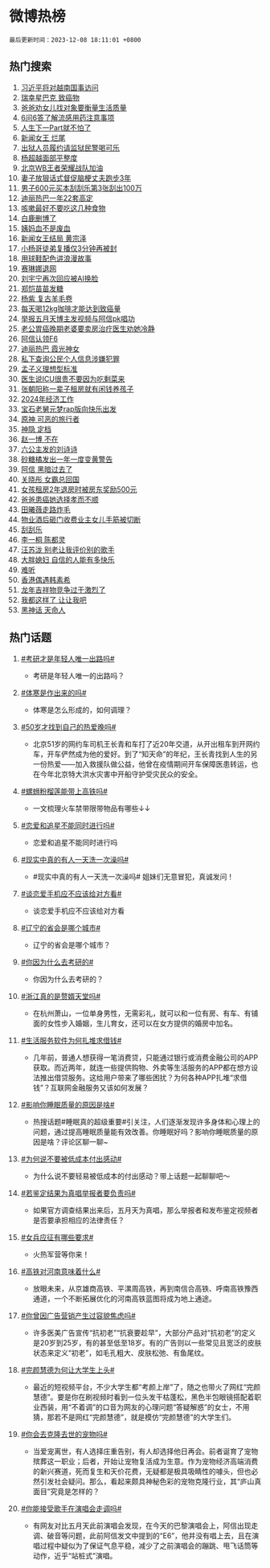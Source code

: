 # 微博热榜

`最后更新时间：2023-12-08 18:11:01 +0800`

## 热门搜索

1. [习近平将对越南国事访问](https://m.weibo.cn/search?containerid=100103type%3D1%26t%3D10%26q%3D%23%E4%B9%A0%E8%BF%91%E5%B9%B3%E5%B0%86%E5%AF%B9%E8%B6%8A%E5%8D%97%E5%9B%BD%E4%BA%8B%E8%AE%BF%E9%97%AE%23&stream_entry_id=51&isnewpage=1&extparam=seat%3D1%26filter_type%3Drealtimehot%26q%3D%2523%25E4%25B9%25A0%25E8%25BF%2591%25E5%25B9%25B3%25E5%25B0%2586%25E5%25AF%25B9%25E8%25B6%258A%25E5%258D%2597%25E5%259B%25BD%25E4%25BA%258B%25E8%25AE%25BF%25E9%2597%25AE%2523%26c_type%3D51%26dgr%3D0%26pos%3D0%26cate%3D10103%26stream_entry_id%3D51%26display_time%3D1702030258%26pre_seqid%3D1702030258196015563209)
1. [瑞幸星巴克 致癌物](https://m.weibo.cn/search?containerid=100103type%3D1%26t%3D10%26q%3D%E7%91%9E%E5%B9%B8%E6%98%9F%E5%B7%B4%E5%85%8B+%E8%87%B4%E7%99%8C%E7%89%A9&stream_entry_id=31&isnewpage=1&extparam=seat%3D1%26band_rank%3D1%26q%3D%25E7%2591%259E%25E5%25B9%25B8%25E6%2598%259F%25E5%25B7%25B4%25E5%2585%258B%2520%25E8%2587%25B4%25E7%2599%258C%25E7%2589%25A9%26flag%3D1%26cate%3D5001%26stream_entry_id%3D31%26realpos%3D1%26filter_type%3Drealtimehot%26dgr%3D0%26lcate%3D5001%26c_type%3D31%26pos%3D0%26display_time%3D1702030258%26pre_seqid%3D1702030258196015563209)
1. [爸爸劝女儿找对象要衡量生活质量](https://m.weibo.cn/search?containerid=100103type%3D1%26t%3D10%26q%3D%23%E7%88%B8%E7%88%B8%E5%8A%9D%E5%A5%B3%E5%84%BF%E6%89%BE%E5%AF%B9%E8%B1%A1%E8%A6%81%E8%A1%A1%E9%87%8F%E7%94%9F%E6%B4%BB%E8%B4%A8%E9%87%8F%23&stream_entry_id=31&isnewpage=1&extparam=seat%3D1%26band_rank%3D2%26q%3D%2523%25E7%2588%25B8%25E7%2588%25B8%25E5%258A%259D%25E5%25A5%25B3%25E5%2584%25BF%25E6%2589%25BE%25E5%25AF%25B9%25E8%25B1%25A1%25E8%25A6%2581%25E8%25A1%25A1%25E9%2587%258F%25E7%2594%259F%25E6%25B4%25BB%25E8%25B4%25A8%25E9%2587%258F%2523%26flag%3D32768%26cate%3D5001%26stream_entry_id%3D31%26realpos%3D2%26filter_type%3Drealtimehot%26dgr%3D0%26lcate%3D5001%26c_type%3D31%26pos%3D1%26display_time%3D1702030258%26pre_seqid%3D1702030258196015563209)
1. [6问6答了解流感用药注意事项](https://m.weibo.cn/search?containerid=100103type%3D1%26t%3D10%26q%3D%236%E9%97%AE6%E7%AD%94%E4%BA%86%E8%A7%A3%E6%B5%81%E6%84%9F%E7%94%A8%E8%8D%AF%E6%B3%A8%E6%84%8F%E4%BA%8B%E9%A1%B9%23&stream_entry_id=31&isnewpage=1&extparam=seat%3D1%26band_rank%3D3%26q%3D%25236%25E9%2597%25AE6%25E7%25AD%2594%25E4%25BA%2586%25E8%25A7%25A3%25E6%25B5%2581%25E6%2584%259F%25E7%2594%25A8%25E8%258D%25AF%25E6%25B3%25A8%25E6%2584%258F%25E4%25BA%258B%25E9%25A1%25B9%2523%26flag%3D1%26cate%3D5001%26stream_entry_id%3D31%26realpos%3D3%26filter_type%3Drealtimehot%26dgr%3D0%26lcate%3D5001%26c_type%3D31%26pos%3D2%26display_time%3D1702030258%26pre_seqid%3D1702030258196015563209)
1. [人生下一Part就不怕了](https://m.weibo.cn/search?containerid=100103type%3D1%26t%3D10%26q%3D%23%E4%BA%BA%E7%94%9F%E4%B8%8B%E4%B8%80Part%E5%B0%B1%E4%B8%8D%E6%80%95%E4%BA%86%23&stream_entry_id=31&isnewpage=1&extparam=seat%3D1%26band_rank%3D4%26dgr%3D0%26q%3D%2523%25E4%25BA%25BA%25E7%2594%259F%25E4%25B8%258B%25E4%25B8%2580Part%25E5%25B0%25B1%25E4%25B8%258D%25E6%2580%2595%25E4%25BA%2586%2523%26is_ad_pos%3D1%26stream_entry_id%3D31%26adid%3D213737%26cate%3D5001%26pos%3D3%26filter_type%3Drealtimehot%26c_type%3D31%26lcate%3D5001%26topic_ad%3D1%26display_time%3D1702030258%26pre_seqid%3D1702030258196015563209)
1. [新闻女王 烂尾](https://m.weibo.cn/search?containerid=100103type%3D1%26t%3D10%26q%3D%E6%96%B0%E9%97%BB%E5%A5%B3%E7%8E%8B+%E7%83%82%E5%B0%BE&stream_entry_id=31&isnewpage=1&extparam=seat%3D1%26band_rank%3D4%26q%3D%25E6%2596%25B0%25E9%2597%25BB%25E5%25A5%25B3%25E7%258E%258B%2520%25E7%2583%2582%25E5%25B0%25BE%26flag%3D2%26cate%3D5001%26stream_entry_id%3D31%26realpos%3D4%26filter_type%3Drealtimehot%26dgr%3D0%26lcate%3D5001%26c_type%3D31%26pos%3D4%26display_time%3D1702030258%26pre_seqid%3D1702030258196015563209)
1. [出狱人员履约请监狱民警喝可乐](https://m.weibo.cn/search?containerid=100103type%3D1%26t%3D10%26q%3D%23%E5%87%BA%E7%8B%B1%E4%BA%BA%E5%91%98%E5%B1%A5%E7%BA%A6%E8%AF%B7%E7%9B%91%E7%8B%B1%E6%B0%91%E8%AD%A6%E5%96%9D%E5%8F%AF%E4%B9%90%23&stream_entry_id=31&isnewpage=1&extparam=seat%3D1%26band_rank%3D5%26q%3D%2523%25E5%2587%25BA%25E7%258B%25B1%25E4%25BA%25BA%25E5%2591%2598%25E5%25B1%25A5%25E7%25BA%25A6%25E8%25AF%25B7%25E7%259B%2591%25E7%258B%25B1%25E6%25B0%2591%25E8%25AD%25A6%25E5%2596%259D%25E5%258F%25AF%25E4%25B9%2590%2523%26flag%3D32768%26cate%3D5001%26stream_entry_id%3D31%26realpos%3D5%26filter_type%3Drealtimehot%26dgr%3D0%26lcate%3D5001%26c_type%3D31%26pos%3D5%26display_time%3D1702030258%26pre_seqid%3D1702030258196015563209)
1. [杨超越面部平整度](https://m.weibo.cn/search?containerid=100103type%3D1%26t%3D10%26q%3D%E6%9D%A8%E8%B6%85%E8%B6%8A%E9%9D%A2%E9%83%A8%E5%B9%B3%E6%95%B4%E5%BA%A6&stream_entry_id=31&isnewpage=1&extparam=seat%3D1%26band_rank%3D6%26q%3D%25E6%259D%25A8%25E8%25B6%2585%25E8%25B6%258A%25E9%259D%25A2%25E9%2583%25A8%25E5%25B9%25B3%25E6%2595%25B4%25E5%25BA%25A6%26flag%3D1%26cate%3D5001%26stream_entry_id%3D31%26realpos%3D6%26filter_type%3Drealtimehot%26dgr%3D0%26lcate%3D5001%26c_type%3D31%26pos%3D6%26display_time%3D1702030258%26pre_seqid%3D1702030258196015563209)
1. [北京WB王者荣耀战队加油](https://m.weibo.cn/search?containerid=100103type%3D1%26t%3D10%26q%3D%23%E5%8C%97%E4%BA%ACWB%E7%8E%8B%E8%80%85%E8%8D%A3%E8%80%80%E6%88%98%E9%98%9F%E5%8A%A0%E6%B2%B9%23&stream_entry_id=31&isnewpage=1&extparam=seat%3D1%26band_rank%3D7%26dgr%3D0%26q%3D%2523%25E5%258C%2597%25E4%25BA%25ACWB%25E7%258E%258B%25E8%2580%2585%25E8%258D%25A3%25E8%2580%2580%25E6%2588%2598%25E9%2598%259F%25E5%258A%25A0%25E6%25B2%25B9%2523%26is_ad_pos%3D1%26stream_entry_id%3D31%26adid%3D213666%26cate%3D5001%26pos%3D7%26filter_type%3Drealtimehot%26c_type%3D31%26lcate%3D5001%26topic_ad%3D1%26display_time%3D1702030258%26pre_seqid%3D1702030258196015563209)
1. [妻子放狠话式督促脑梗丈夫跑步3年](https://m.weibo.cn/search?containerid=100103type%3D1%26t%3D10%26q%3D%23%E5%A6%BB%E5%AD%90%E6%94%BE%E7%8B%A0%E8%AF%9D%E5%BC%8F%E7%9D%A3%E4%BF%83%E8%84%91%E6%A2%97%E4%B8%88%E5%A4%AB%E8%B7%91%E6%AD%A53%E5%B9%B4%23&stream_entry_id=31&isnewpage=1&extparam=seat%3D1%26band_rank%3D7%26q%3D%2523%25E5%25A6%25BB%25E5%25AD%2590%25E6%2594%25BE%25E7%258B%25A0%25E8%25AF%259D%25E5%25BC%258F%25E7%259D%25A3%25E4%25BF%2583%25E8%2584%2591%25E6%25A2%2597%25E4%25B8%2588%25E5%25A4%25AB%25E8%25B7%2591%25E6%25AD%25A53%25E5%25B9%25B4%2523%26flag%3D32768%26cate%3D5001%26stream_entry_id%3D31%26realpos%3D7%26filter_type%3Drealtimehot%26dgr%3D0%26lcate%3D5001%26c_type%3D31%26pos%3D8%26display_time%3D1702030258%26pre_seqid%3D1702030258196015563209)
1. [男子600元买本刮刮乐第3张刮出100万](https://m.weibo.cn/search?containerid=100103type%3D1%26t%3D10%26q%3D%23%E7%94%B7%E5%AD%90600%E5%85%83%E4%B9%B0%E6%9C%AC%E5%88%AE%E5%88%AE%E4%B9%90%E7%AC%AC3%E5%BC%A0%E5%88%AE%E5%87%BA100%E4%B8%87%23&stream_entry_id=31&isnewpage=1&extparam=seat%3D1%26band_rank%3D8%26q%3D%2523%25E7%2594%25B7%25E5%25AD%2590600%25E5%2585%2583%25E4%25B9%25B0%25E6%259C%25AC%25E5%2588%25AE%25E5%2588%25AE%25E4%25B9%2590%25E7%25AC%25AC3%25E5%25BC%25A0%25E5%2588%25AE%25E5%2587%25BA100%25E4%25B8%2587%2523%26flag%3D1%26cate%3D5001%26stream_entry_id%3D31%26realpos%3D8%26filter_type%3Drealtimehot%26dgr%3D0%26lcate%3D5001%26c_type%3D31%26pos%3D9%26display_time%3D1702030258%26pre_seqid%3D1702030258196015563209)
1. [迪丽热巴一年22套高定](https://m.weibo.cn/search?containerid=100103type%3D1%26t%3D10%26q%3D%E8%BF%AA%E4%B8%BD%E7%83%AD%E5%B7%B4%E4%B8%80%E5%B9%B422%E5%A5%97%E9%AB%98%E5%AE%9A&stream_entry_id=31&isnewpage=1&extparam=seat%3D1%26band_rank%3D9%26q%3D%25E8%25BF%25AA%25E4%25B8%25BD%25E7%2583%25AD%25E5%25B7%25B4%25E4%25B8%2580%25E5%25B9%25B422%25E5%25A5%2597%25E9%25AB%2598%25E5%25AE%259A%26flag%3D1%26cate%3D5001%26stream_entry_id%3D31%26realpos%3D9%26filter_type%3Drealtimehot%26dgr%3D0%26lcate%3D5001%26c_type%3D31%26pos%3D10%26display_time%3D1702030258%26pre_seqid%3D1702030258196015563209)
1. [咳嗽最好不要吃这几种食物](https://m.weibo.cn/search?containerid=100103type%3D1%26t%3D10%26q%3D%23%E5%92%B3%E5%97%BD%E6%9C%80%E5%A5%BD%E4%B8%8D%E8%A6%81%E5%90%83%E8%BF%99%E5%87%A0%E7%A7%8D%E9%A3%9F%E7%89%A9%23&stream_entry_id=31&isnewpage=1&extparam=seat%3D1%26band_rank%3D10%26q%3D%2523%25E5%2592%25B3%25E5%2597%25BD%25E6%259C%2580%25E5%25A5%25BD%25E4%25B8%258D%25E8%25A6%2581%25E5%2590%2583%25E8%25BF%2599%25E5%2587%25A0%25E7%25A7%258D%25E9%25A3%259F%25E7%2589%25A9%2523%26flag%3D1%26cate%3D5001%26stream_entry_id%3D31%26realpos%3D10%26filter_type%3Drealtimehot%26dgr%3D0%26lcate%3D5001%26c_type%3D31%26pos%3D11%26display_time%3D1702030258%26pre_seqid%3D1702030258196015563209)
1. [白鹿删博了](https://m.weibo.cn/search?containerid=100103type%3D1%26t%3D10%26q%3D%23%E7%99%BD%E9%B9%BF%E5%88%A0%E5%8D%9A%E4%BA%86%23&stream_entry_id=31&isnewpage=1&extparam=seat%3D1%26band_rank%3D11%26q%3D%2523%25E7%2599%25BD%25E9%25B9%25BF%25E5%2588%25A0%25E5%258D%259A%25E4%25BA%2586%2523%26flag%3D2%26cate%3D5001%26stream_entry_id%3D31%26realpos%3D11%26filter_type%3Drealtimehot%26dgr%3D0%26lcate%3D5001%26c_type%3D31%26pos%3D12%26display_time%3D1702030258%26pre_seqid%3D1702030258196015563209)
1. [姨妈血不是废血](https://m.weibo.cn/search?containerid=100103type%3D1%26t%3D10%26q%3D%E5%A7%A8%E5%A6%88%E8%A1%80%E4%B8%8D%E6%98%AF%E5%BA%9F%E8%A1%80&stream_entry_id=31&isnewpage=1&extparam=seat%3D1%26band_rank%3D12%26q%3D%25E5%25A7%25A8%25E5%25A6%2588%25E8%25A1%2580%25E4%25B8%258D%25E6%2598%25AF%25E5%25BA%259F%25E8%25A1%2580%26flag%3D2%26cate%3D5001%26stream_entry_id%3D31%26realpos%3D12%26filter_type%3Drealtimehot%26dgr%3D0%26lcate%3D5001%26c_type%3D31%26pos%3D13%26display_time%3D1702030258%26pre_seqid%3D1702030258196015563209)
1. [新闻女王结局 黄宗泽](https://m.weibo.cn/search?containerid=100103type%3D1%26t%3D10%26q%3D%E6%96%B0%E9%97%BB%E5%A5%B3%E7%8E%8B%E7%BB%93%E5%B1%80+%E9%BB%84%E5%AE%97%E6%B3%BD&stream_entry_id=31&isnewpage=1&extparam=seat%3D1%26band_rank%3D13%26q%3D%25E6%2596%25B0%25E9%2597%25BB%25E5%25A5%25B3%25E7%258E%258B%25E7%25BB%2593%25E5%25B1%2580%2520%25E9%25BB%2584%25E5%25AE%2597%25E6%25B3%25BD%26flag%3D0%26cate%3D5001%26stream_entry_id%3D31%26realpos%3D13%26filter_type%3Drealtimehot%26dgr%3D0%26lcate%3D5001%26c_type%3D31%26pos%3D14%26display_time%3D1702030258%26pre_seqid%3D1702030258196015563209)
1. [小杨哥徒弟复播仅3分钟再被封](https://m.weibo.cn/search?containerid=100103type%3D1%26t%3D10%26q%3D%23%E5%B0%8F%E6%9D%A8%E5%93%A5%E5%BE%92%E5%BC%9F%E5%A4%8D%E6%92%AD%E4%BB%853%E5%88%86%E9%92%9F%E5%86%8D%E8%A2%AB%E5%B0%81%23&stream_entry_id=31&isnewpage=1&extparam=seat%3D1%26band_rank%3D14%26q%3D%2523%25E5%25B0%258F%25E6%259D%25A8%25E5%2593%25A5%25E5%25BE%2592%25E5%25BC%259F%25E5%25A4%258D%25E6%2592%25AD%25E4%25BB%25853%25E5%2588%2586%25E9%2592%259F%25E5%2586%258D%25E8%25A2%25AB%25E5%25B0%2581%2523%26flag%3D1%26cate%3D5001%26stream_entry_id%3D31%26realpos%3D14%26filter_type%3Drealtimehot%26dgr%3D0%26lcate%3D5001%26c_type%3D31%26pos%3D15%26display_time%3D1702030258%26pre_seqid%3D1702030258196015563209)
1. [用球鞋配色讲浪漫故事](https://m.weibo.cn/search?containerid=100103type%3D1%26t%3D10%26q%3D%23%E7%94%A8%E7%90%83%E9%9E%8B%E9%85%8D%E8%89%B2%E8%AE%B2%E6%B5%AA%E6%BC%AB%E6%95%85%E4%BA%8B%23&stream_entry_id=31&isnewpage=1&extparam=seat%3D1%26band_rank%3D15%26q%3D%2523%25E7%2594%25A8%25E7%2590%2583%25E9%259E%258B%25E9%2585%258D%25E8%2589%25B2%25E8%25AE%25B2%25E6%25B5%25AA%25E6%25BC%25AB%25E6%2595%2585%25E4%25BA%258B%2523%26flag%3D0%26adid%3D213832%26cate%3D5001%26stream_entry_id%3D31%26realpos%3D15%26filter_type%3Drealtimehot%26dgr%3D0%26lcate%3D5001%26c_type%3D31%26pos%3D16%26display_time%3D1702030258%26pre_seqid%3D1702030258196015563209)
1. [赛琳娜退网](https://m.weibo.cn/search?containerid=100103type%3D1%26t%3D10%26q%3D%E8%B5%9B%E7%90%B3%E5%A8%9C%E9%80%80%E7%BD%91&stream_entry_id=31&isnewpage=1&extparam=seat%3D1%26band_rank%3D16%26q%3D%25E8%25B5%259B%25E7%2590%25B3%25E5%25A8%259C%25E9%2580%2580%25E7%25BD%2591%26flag%3D2%26cate%3D5001%26stream_entry_id%3D31%26realpos%3D16%26filter_type%3Drealtimehot%26dgr%3D0%26lcate%3D5001%26c_type%3D31%26pos%3D17%26display_time%3D1702030258%26pre_seqid%3D1702030258196015563209)
1. [刘宇宁再次回应被AI换脸](https://m.weibo.cn/search?containerid=100103type%3D1%26t%3D10%26q%3D%23%E5%88%98%E5%AE%87%E5%AE%81%E5%86%8D%E6%AC%A1%E5%9B%9E%E5%BA%94%E8%A2%ABAI%E6%8D%A2%E8%84%B8%23&stream_entry_id=31&isnewpage=1&extparam=seat%3D1%26band_rank%3D17%26q%3D%2523%25E5%2588%2598%25E5%25AE%2587%25E5%25AE%2581%25E5%2586%258D%25E6%25AC%25A1%25E5%259B%259E%25E5%25BA%2594%25E8%25A2%25ABAI%25E6%258D%25A2%25E8%2584%25B8%2523%26flag%3D0%26cate%3D5001%26stream_entry_id%3D31%26realpos%3D17%26filter_type%3Drealtimehot%26dgr%3D0%26lcate%3D5001%26c_type%3D31%26pos%3D18%26display_time%3D1702030258%26pre_seqid%3D1702030258196015563209)
1. [郑恺苗苗发糖](https://m.weibo.cn/search?containerid=100103type%3D1%26t%3D10%26q%3D%23%E9%83%91%E6%81%BA%E8%8B%97%E8%8B%97%E5%8F%91%E7%B3%96%23&stream_entry_id=31&isnewpage=1&extparam=seat%3D1%26band_rank%3D18%26q%3D%2523%25E9%2583%2591%25E6%2581%25BA%25E8%258B%2597%25E8%258B%2597%25E5%258F%2591%25E7%25B3%2596%2523%26flag%3D1%26cate%3D5001%26stream_entry_id%3D31%26realpos%3D18%26filter_type%3Drealtimehot%26dgr%3D0%26lcate%3D5001%26c_type%3D31%26pos%3D19%26display_time%3D1702030258%26pre_seqid%3D1702030258196015563209)
1. [杨紫 复古羊毛卷](https://m.weibo.cn/search?containerid=100103type%3D1%26t%3D10%26q%3D%E6%9D%A8%E7%B4%AB+%E5%A4%8D%E5%8F%A4%E7%BE%8A%E6%AF%9B%E5%8D%B7&stream_entry_id=31&isnewpage=1&extparam=seat%3D1%26band_rank%3D19%26q%3D%25E6%259D%25A8%25E7%25B4%25AB%2520%25E5%25A4%258D%25E5%258F%25A4%25E7%25BE%258A%25E6%25AF%259B%25E5%258D%25B7%26flag%3D1%26cate%3D5001%26stream_entry_id%3D31%26realpos%3D19%26filter_type%3Drealtimehot%26dgr%3D0%26lcate%3D5001%26c_type%3D31%26pos%3D20%26display_time%3D1702030258%26pre_seqid%3D1702030258196015563209)
1. [每天喝12kg咖啡才能达到致癌量](https://m.weibo.cn/search?containerid=100103type%3D1%26t%3D10%26q%3D%23%E6%AF%8F%E5%A4%A9%E5%96%9D12kg%E5%92%96%E5%95%A1%E6%89%8D%E8%83%BD%E8%BE%BE%E5%88%B0%E8%87%B4%E7%99%8C%E9%87%8F%23&stream_entry_id=31&isnewpage=1&extparam=seat%3D1%26band_rank%3D20%26q%3D%2523%25E6%25AF%258F%25E5%25A4%25A9%25E5%2596%259D12kg%25E5%2592%2596%25E5%2595%25A1%25E6%2589%258D%25E8%2583%25BD%25E8%25BE%25BE%25E5%2588%25B0%25E8%2587%25B4%25E7%2599%258C%25E9%2587%258F%2523%26flag%3D1%26cate%3D5001%26stream_entry_id%3D31%26realpos%3D20%26filter_type%3Drealtimehot%26dgr%3D0%26lcate%3D5001%26c_type%3D31%26pos%3D21%26display_time%3D1702030258%26pre_seqid%3D1702030258196015563209)
1. [举报五月天博主发视频与阿信pk唱功](https://m.weibo.cn/search?containerid=100103type%3D1%26t%3D10%26q%3D%23%E4%B8%BE%E6%8A%A5%E4%BA%94%E6%9C%88%E5%A4%A9%E5%8D%9A%E4%B8%BB%E5%8F%91%E8%A7%86%E9%A2%91%E4%B8%8E%E9%98%BF%E4%BF%A1pk%E5%94%B1%E5%8A%9F%23&stream_entry_id=31&isnewpage=1&extparam=seat%3D1%26band_rank%3D21%26q%3D%2523%25E4%25B8%25BE%25E6%258A%25A5%25E4%25BA%2594%25E6%259C%2588%25E5%25A4%25A9%25E5%258D%259A%25E4%25B8%25BB%25E5%258F%2591%25E8%25A7%2586%25E9%25A2%2591%25E4%25B8%258E%25E9%2598%25BF%25E4%25BF%25A1pk%25E5%2594%25B1%25E5%258A%259F%2523%26flag%3D2%26cate%3D5001%26stream_entry_id%3D31%26realpos%3D21%26filter_type%3Drealtimehot%26dgr%3D0%26lcate%3D5001%26c_type%3D31%26pos%3D22%26display_time%3D1702030258%26pre_seqid%3D1702030258196015563209)
1. [老公胃癌晚期老婆要卖房治疗医生劝她冷静](https://m.weibo.cn/search?containerid=100103type%3D1%26t%3D10%26q%3D%23%E8%80%81%E5%85%AC%E8%83%83%E7%99%8C%E6%99%9A%E6%9C%9F%E8%80%81%E5%A9%86%E8%A6%81%E5%8D%96%E6%88%BF%E6%B2%BB%E7%96%97%E5%8C%BB%E7%94%9F%E5%8A%9D%E5%A5%B9%E5%86%B7%E9%9D%99%23&stream_entry_id=31&isnewpage=1&extparam=seat%3D1%26band_rank%3D22%26q%3D%2523%25E8%2580%2581%25E5%2585%25AC%25E8%2583%2583%25E7%2599%258C%25E6%2599%259A%25E6%259C%259F%25E8%2580%2581%25E5%25A9%2586%25E8%25A6%2581%25E5%258D%2596%25E6%2588%25BF%25E6%25B2%25BB%25E7%2596%2597%25E5%258C%25BB%25E7%2594%259F%25E5%258A%259D%25E5%25A5%25B9%25E5%2586%25B7%25E9%259D%2599%2523%26flag%3D32768%26cate%3D5001%26stream_entry_id%3D31%26realpos%3D22%26filter_type%3Drealtimehot%26dgr%3D0%26lcate%3D5001%26c_type%3D31%26pos%3D23%26display_time%3D1702030258%26pre_seqid%3D1702030258196015563209)
1. [阿信认领F6](https://m.weibo.cn/search?containerid=100103type%3D1%26t%3D10%26q%3D%23%E9%98%BF%E4%BF%A1%E8%AE%A4%E9%A2%86F6%23&stream_entry_id=31&isnewpage=1&extparam=seat%3D1%26band_rank%3D23%26q%3D%2523%25E9%2598%25BF%25E4%25BF%25A1%25E8%25AE%25A4%25E9%25A2%2586F6%2523%26flag%3D0%26cate%3D5001%26stream_entry_id%3D31%26realpos%3D23%26filter_type%3Drealtimehot%26dgr%3D0%26lcate%3D5001%26c_type%3D31%26pos%3D24%26display_time%3D1702030258%26pre_seqid%3D1702030258196015563209)
1. [迪丽热巴 霞光神女](https://m.weibo.cn/search?containerid=100103type%3D1%26t%3D10%26q%3D%E8%BF%AA%E4%B8%BD%E7%83%AD%E5%B7%B4+%E9%9C%9E%E5%85%89%E7%A5%9E%E5%A5%B3&stream_entry_id=31&isnewpage=1&extparam=seat%3D1%26band_rank%3D24%26q%3D%25E8%25BF%25AA%25E4%25B8%25BD%25E7%2583%25AD%25E5%25B7%25B4%2520%25E9%259C%259E%25E5%2585%2589%25E7%25A5%259E%25E5%25A5%25B3%26flag%3D0%26cate%3D5001%26stream_entry_id%3D31%26realpos%3D24%26filter_type%3Drealtimehot%26dgr%3D0%26lcate%3D5001%26c_type%3D31%26pos%3D25%26display_time%3D1702030258%26pre_seqid%3D1702030258196015563209)
1. [私下查询公民个人信息涉嫌犯罪](https://m.weibo.cn/search?containerid=100103type%3D1%26t%3D10%26q%3D%23%E7%A7%81%E4%B8%8B%E6%9F%A5%E8%AF%A2%E5%85%AC%E6%B0%91%E4%B8%AA%E4%BA%BA%E4%BF%A1%E6%81%AF%E6%B6%89%E5%AB%8C%E7%8A%AF%E7%BD%AA%23&stream_entry_id=31&isnewpage=1&extparam=seat%3D1%26band_rank%3D25%26q%3D%2523%25E7%25A7%2581%25E4%25B8%258B%25E6%259F%25A5%25E8%25AF%25A2%25E5%2585%25AC%25E6%25B0%2591%25E4%25B8%25AA%25E4%25BA%25BA%25E4%25BF%25A1%25E6%2581%25AF%25E6%25B6%2589%25E5%25AB%258C%25E7%258A%25AF%25E7%25BD%25AA%2523%26flag%3D0%26cate%3D5001%26stream_entry_id%3D31%26realpos%3D25%26filter_type%3Drealtimehot%26dgr%3D0%26lcate%3D5001%26c_type%3D31%26pos%3D26%26display_time%3D1702030258%26pre_seqid%3D1702030258196015563209)
1. [孟子义理想型标准](https://m.weibo.cn/search?containerid=100103type%3D1%26t%3D10%26q%3D%23%E5%AD%9F%E5%AD%90%E4%B9%89%E7%90%86%E6%83%B3%E5%9E%8B%E6%A0%87%E5%87%86%23&stream_entry_id=31&isnewpage=1&extparam=seat%3D1%26band_rank%3D26%26q%3D%2523%25E5%25AD%259F%25E5%25AD%2590%25E4%25B9%2589%25E7%2590%2586%25E6%2583%25B3%25E5%259E%258B%25E6%25A0%2587%25E5%2587%2586%2523%26flag%3D0%26cate%3D5001%26stream_entry_id%3D31%26realpos%3D26%26filter_type%3Drealtimehot%26dgr%3D0%26lcate%3D5001%26c_type%3D31%26pos%3D27%26display_time%3D1702030258%26pre_seqid%3D1702030258196015563209)
1. [医生说ICU很贵不要因为吃剩菜来](https://m.weibo.cn/search?containerid=100103type%3D1%26t%3D10%26q%3D%23%E5%8C%BB%E7%94%9F%E8%AF%B4ICU%E5%BE%88%E8%B4%B5%E4%B8%8D%E8%A6%81%E5%9B%A0%E4%B8%BA%E5%90%83%E5%89%A9%E8%8F%9C%E6%9D%A5%23&stream_entry_id=31&isnewpage=1&extparam=seat%3D1%26band_rank%3D27%26q%3D%2523%25E5%258C%25BB%25E7%2594%259F%25E8%25AF%25B4ICU%25E5%25BE%2588%25E8%25B4%25B5%25E4%25B8%258D%25E8%25A6%2581%25E5%259B%25A0%25E4%25B8%25BA%25E5%2590%2583%25E5%2589%25A9%25E8%258F%259C%25E6%259D%25A5%2523%26flag%3D32768%26cate%3D5001%26stream_entry_id%3D31%26realpos%3D27%26filter_type%3Drealtimehot%26dgr%3D0%26lcate%3D5001%26c_type%3D31%26pos%3D28%26display_time%3D1702030258%26pre_seqid%3D1702030258196015563209)
1. [张朝阳称一辈子租房就有闲钱养孩子](https://m.weibo.cn/search?containerid=100103type%3D1%26t%3D10%26q%3D%23%E5%BC%A0%E6%9C%9D%E9%98%B3%E7%A7%B0%E4%B8%80%E8%BE%88%E5%AD%90%E7%A7%9F%E6%88%BF%E5%B0%B1%E6%9C%89%E9%97%B2%E9%92%B1%E5%85%BB%E5%AD%A9%E5%AD%90%23&stream_entry_id=31&isnewpage=1&extparam=seat%3D1%26band_rank%3D28%26q%3D%2523%25E5%25BC%25A0%25E6%259C%259D%25E9%2598%25B3%25E7%25A7%25B0%25E4%25B8%2580%25E8%25BE%2588%25E5%25AD%2590%25E7%25A7%259F%25E6%2588%25BF%25E5%25B0%25B1%25E6%259C%2589%25E9%2597%25B2%25E9%2592%25B1%25E5%2585%25BB%25E5%25AD%25A9%25E5%25AD%2590%2523%26flag%3D0%26cate%3D5001%26stream_entry_id%3D31%26realpos%3D28%26filter_type%3Drealtimehot%26dgr%3D0%26lcate%3D5001%26c_type%3D31%26pos%3D29%26display_time%3D1702030258%26pre_seqid%3D1702030258196015563209)
1. [2024年经济工作](https://m.weibo.cn/search?containerid=100103type%3D1%26t%3D10%26q%3D%232024%E5%B9%B4%E7%BB%8F%E6%B5%8E%E5%B7%A5%E4%BD%9C%23&stream_entry_id=31&isnewpage=1&extparam=seat%3D1%26band_rank%3D29%26q%3D%25232024%25E5%25B9%25B4%25E7%25BB%258F%25E6%25B5%258E%25E5%25B7%25A5%25E4%25BD%259C%2523%26flag%3D0%26cate%3D5001%26stream_entry_id%3D31%26realpos%3D29%26filter_type%3Drealtimehot%26dgr%3D0%26lcate%3D5001%26c_type%3D31%26pos%3D30%26display_time%3D1702030258%26pre_seqid%3D1702030258196015563209)
1. [宝石老舅元梦rap版向快乐出发](https://m.weibo.cn/search?containerid=100103type%3D1%26t%3D10%26q%3D%23%E5%AE%9D%E7%9F%B3%E8%80%81%E8%88%85%E5%85%83%E6%A2%A6rap%E7%89%88%E5%90%91%E5%BF%AB%E4%B9%90%E5%87%BA%E5%8F%91%23&stream_entry_id=31&isnewpage=1&extparam=seat%3D1%26band_rank%3D30%26q%3D%2523%25E5%25AE%259D%25E7%259F%25B3%25E8%2580%2581%25E8%2588%2585%25E5%2585%2583%25E6%25A2%25A6rap%25E7%2589%2588%25E5%2590%2591%25E5%25BF%25AB%25E4%25B9%2590%25E5%2587%25BA%25E5%258F%2591%2523%26flag%3D0%26adid%3D213745%26cate%3D5001%26stream_entry_id%3D31%26realpos%3D30%26filter_type%3Drealtimehot%26dgr%3D0%26lcate%3D5001%26c_type%3D31%26pos%3D31%26display_time%3D1702030258%26pre_seqid%3D1702030258196015563209)
1. [原神 可恶的旅行者](https://m.weibo.cn/search?containerid=100103type%3D1%26t%3D10%26q%3D%E5%8E%9F%E7%A5%9E+%E5%8F%AF%E6%81%B6%E7%9A%84%E6%97%85%E8%A1%8C%E8%80%85&stream_entry_id=31&isnewpage=1&extparam=seat%3D1%26band_rank%3D31%26q%3D%25E5%258E%259F%25E7%25A5%259E%2520%25E5%258F%25AF%25E6%2581%25B6%25E7%259A%2584%25E6%2597%2585%25E8%25A1%258C%25E8%2580%2585%26flag%3D1%26cate%3D5001%26stream_entry_id%3D31%26realpos%3D31%26filter_type%3Drealtimehot%26dgr%3D0%26lcate%3D5001%26c_type%3D31%26pos%3D32%26display_time%3D1702030258%26pre_seqid%3D1702030258196015563209)
1. [神隐 定档](https://m.weibo.cn/search?containerid=100103type%3D1%26t%3D10%26q%3D%E7%A5%9E%E9%9A%90+%E5%AE%9A%E6%A1%A3&stream_entry_id=31&isnewpage=1&extparam=seat%3D1%26band_rank%3D32%26q%3D%25E7%25A5%259E%25E9%259A%2590%2520%25E5%25AE%259A%25E6%25A1%25A3%26flag%3D0%26cate%3D5001%26stream_entry_id%3D31%26realpos%3D32%26filter_type%3Drealtimehot%26dgr%3D0%26lcate%3D5001%26c_type%3D31%26pos%3D33%26display_time%3D1702030258%26pre_seqid%3D1702030258196015563209)
1. [赵一博 不在](https://m.weibo.cn/search?containerid=100103type%3D1%26t%3D10%26q%3D%E8%B5%B5%E4%B8%80%E5%8D%9A+%E4%B8%8D%E5%9C%A8&stream_entry_id=31&isnewpage=1&extparam=seat%3D1%26band_rank%3D33%26q%3D%25E8%25B5%25B5%25E4%25B8%2580%25E5%258D%259A%2520%25E4%25B8%258D%25E5%259C%25A8%26flag%3D1%26cate%3D5001%26stream_entry_id%3D31%26realpos%3D33%26filter_type%3Drealtimehot%26dgr%3D0%26lcate%3D5001%26c_type%3D31%26pos%3D34%26display_time%3D1702030258%26pre_seqid%3D1702030258196015563209)
1. [六公主发的刘诗诗](https://m.weibo.cn/search?containerid=100103type%3D1%26t%3D10%26q%3D%23%E5%85%AD%E5%85%AC%E4%B8%BB%E5%8F%91%E7%9A%84%E5%88%98%E8%AF%97%E8%AF%97%23&stream_entry_id=31&isnewpage=1&extparam=seat%3D1%26band_rank%3D34%26q%3D%2523%25E5%2585%25AD%25E5%2585%25AC%25E4%25B8%25BB%25E5%258F%2591%25E7%259A%2584%25E5%2588%2598%25E8%25AF%2597%25E8%25AF%2597%2523%26flag%3D1%26cate%3D5001%26stream_entry_id%3D31%26realpos%3D34%26filter_type%3Drealtimehot%26dgr%3D0%26lcate%3D5001%26c_type%3D31%26pos%3D35%26display_time%3D1702030258%26pre_seqid%3D1702030258196015563209)
1. [砂糖橘发出一年一度变黄警告](https://m.weibo.cn/search?containerid=100103type%3D1%26t%3D10%26q%3D%E7%A0%82%E7%B3%96%E6%A9%98%E5%8F%91%E5%87%BA%E4%B8%80%E5%B9%B4%E4%B8%80%E5%BA%A6%E5%8F%98%E9%BB%84%E8%AD%A6%E5%91%8A&stream_entry_id=31&isnewpage=1&extparam=seat%3D1%26band_rank%3D35%26q%3D%25E7%25A0%2582%25E7%25B3%2596%25E6%25A9%2598%25E5%258F%2591%25E5%2587%25BA%25E4%25B8%2580%25E5%25B9%25B4%25E4%25B8%2580%25E5%25BA%25A6%25E5%258F%2598%25E9%25BB%2584%25E8%25AD%25A6%25E5%2591%258A%26flag%3D1%26cate%3D5001%26stream_entry_id%3D31%26realpos%3D35%26filter_type%3Drealtimehot%26dgr%3D0%26lcate%3D5001%26c_type%3D31%26pos%3D36%26display_time%3D1702030258%26pre_seqid%3D1702030258196015563209)
1. [阿信 黑暗过去了](https://m.weibo.cn/search?containerid=100103type%3D1%26t%3D10%26q%3D%E9%98%BF%E4%BF%A1+%E9%BB%91%E6%9A%97%E8%BF%87%E5%8E%BB%E4%BA%86&stream_entry_id=31&isnewpage=1&extparam=seat%3D1%26band_rank%3D36%26q%3D%25E9%2598%25BF%25E4%25BF%25A1%2520%25E9%25BB%2591%25E6%259A%2597%25E8%25BF%2587%25E5%258E%25BB%25E4%25BA%2586%26flag%3D0%26cate%3D5001%26stream_entry_id%3D31%26realpos%3D36%26filter_type%3Drealtimehot%26dgr%3D0%26lcate%3D5001%26c_type%3D31%26pos%3D37%26display_time%3D1702030258%26pre_seqid%3D1702030258196015563209)
1. [关晓彤 女霸总回国](https://m.weibo.cn/search?containerid=100103type%3D1%26t%3D10%26q%3D%E5%85%B3%E6%99%93%E5%BD%A4+%E5%A5%B3%E9%9C%B8%E6%80%BB%E5%9B%9E%E5%9B%BD&stream_entry_id=31&isnewpage=1&extparam=seat%3D1%26band_rank%3D37%26q%3D%25E5%2585%25B3%25E6%2599%2593%25E5%25BD%25A4%2520%25E5%25A5%25B3%25E9%259C%25B8%25E6%2580%25BB%25E5%259B%259E%25E5%259B%25BD%26flag%3D1%26cate%3D5001%26stream_entry_id%3D31%26realpos%3D37%26filter_type%3Drealtimehot%26dgr%3D0%26lcate%3D5001%26c_type%3D31%26pos%3D38%26display_time%3D1702030258%26pre_seqid%3D1702030258196015563209)
1. [女孩租房2年退房时被房东奖励500元](https://m.weibo.cn/search?containerid=100103type%3D1%26t%3D10%26q%3D%23%E5%A5%B3%E5%AD%A9%E7%A7%9F%E6%88%BF2%E5%B9%B4%E9%80%80%E6%88%BF%E6%97%B6%E8%A2%AB%E6%88%BF%E4%B8%9C%E5%A5%96%E5%8A%B1500%E5%85%83%23&stream_entry_id=31&isnewpage=1&extparam=seat%3D1%26band_rank%3D38%26q%3D%2523%25E5%25A5%25B3%25E5%25AD%25A9%25E7%25A7%259F%25E6%2588%25BF2%25E5%25B9%25B4%25E9%2580%2580%25E6%2588%25BF%25E6%2597%25B6%25E8%25A2%25AB%25E6%2588%25BF%25E4%25B8%259C%25E5%25A5%2596%25E5%258A%25B1500%25E5%2585%2583%2523%26flag%3D0%26cate%3D5001%26stream_entry_id%3D31%26realpos%3D38%26filter_type%3Drealtimehot%26dgr%3D0%26lcate%3D5001%26c_type%3D31%26pos%3D39%26display_time%3D1702030258%26pre_seqid%3D1702030258196015563209)
1. [爸爸患癌她选择孝而不顺](https://m.weibo.cn/search?containerid=100103type%3D1%26t%3D10%26q%3D%23%E7%88%B8%E7%88%B8%E6%82%A3%E7%99%8C%E5%A5%B9%E9%80%89%E6%8B%A9%E5%AD%9D%E8%80%8C%E4%B8%8D%E9%A1%BA%23&stream_entry_id=31&isnewpage=1&extparam=seat%3D1%26band_rank%3D39%26q%3D%2523%25E7%2588%25B8%25E7%2588%25B8%25E6%2582%25A3%25E7%2599%258C%25E5%25A5%25B9%25E9%2580%2589%25E6%258B%25A9%25E5%25AD%259D%25E8%2580%258C%25E4%25B8%258D%25E9%25A1%25BA%2523%26flag%3D1%26cate%3D5001%26stream_entry_id%3D31%26realpos%3D39%26filter_type%3Drealtimehot%26dgr%3D0%26lcate%3D5001%26c_type%3D31%26pos%3D40%26display_time%3D1702030258%26pre_seqid%3D1702030258196015563209)
1. [田曦薇走路炸毛](https://m.weibo.cn/search?containerid=100103type%3D1%26t%3D10%26q%3D%23%E7%94%B0%E6%9B%A6%E8%96%87%E8%B5%B0%E8%B7%AF%E7%82%B8%E6%AF%9B%23&stream_entry_id=31&isnewpage=1&extparam=seat%3D1%26band_rank%3D40%26q%3D%2523%25E7%2594%25B0%25E6%259B%25A6%25E8%2596%2587%25E8%25B5%25B0%25E8%25B7%25AF%25E7%2582%25B8%25E6%25AF%259B%2523%26flag%3D0%26cate%3D5001%26stream_entry_id%3D31%26realpos%3D40%26filter_type%3Drealtimehot%26dgr%3D0%26lcate%3D5001%26c_type%3D31%26pos%3D41%26display_time%3D1702030258%26pre_seqid%3D1702030258196015563209)
1. [物业酒后砸门收费业主女儿手筋被切断](https://m.weibo.cn/search?containerid=100103type%3D1%26t%3D10%26q%3D%23%E7%89%A9%E4%B8%9A%E9%85%92%E5%90%8E%E7%A0%B8%E9%97%A8%E6%94%B6%E8%B4%B9%E4%B8%9A%E4%B8%BB%E5%A5%B3%E5%84%BF%E6%89%8B%E7%AD%8B%E8%A2%AB%E5%88%87%E6%96%AD%23&stream_entry_id=31&isnewpage=1&extparam=seat%3D1%26band_rank%3D41%26q%3D%2523%25E7%2589%25A9%25E4%25B8%259A%25E9%2585%2592%25E5%2590%258E%25E7%25A0%25B8%25E9%2597%25A8%25E6%2594%25B6%25E8%25B4%25B9%25E4%25B8%259A%25E4%25B8%25BB%25E5%25A5%25B3%25E5%2584%25BF%25E6%2589%258B%25E7%25AD%258B%25E8%25A2%25AB%25E5%2588%2587%25E6%2596%25AD%2523%26flag%3D1%26cate%3D5001%26stream_entry_id%3D31%26realpos%3D41%26filter_type%3Drealtimehot%26dgr%3D0%26lcate%3D5001%26c_type%3D31%26pos%3D42%26display_time%3D1702030258%26pre_seqid%3D1702030258196015563209)
1. [刮刮乐](https://m.weibo.cn/search?containerid=100103type%3D1%26t%3D10%26q%3D%E5%88%AE%E5%88%AE%E4%B9%90&stream_entry_id=31&isnewpage=1&extparam=seat%3D1%26band_rank%3D42%26q%3D%25E5%2588%25AE%25E5%2588%25AE%25E4%25B9%2590%26flag%3D1%26cate%3D5001%26stream_entry_id%3D31%26realpos%3D42%26filter_type%3Drealtimehot%26dgr%3D0%26lcate%3D5001%26c_type%3D31%26pos%3D43%26display_time%3D1702030258%26pre_seqid%3D1702030258196015563209)
1. [李一桐 陈都灵](https://m.weibo.cn/search?containerid=100103type%3D1%26t%3D10%26q%3D%E6%9D%8E%E4%B8%80%E6%A1%90+%E9%99%88%E9%83%BD%E7%81%B5&stream_entry_id=31&isnewpage=1&extparam=seat%3D1%26band_rank%3D43%26q%3D%25E6%259D%258E%25E4%25B8%2580%25E6%25A1%2590%2520%25E9%2599%2588%25E9%2583%25BD%25E7%2581%25B5%26flag%3D0%26cate%3D5001%26stream_entry_id%3D31%26realpos%3D43%26filter_type%3Drealtimehot%26dgr%3D0%26lcate%3D5001%26c_type%3D31%26pos%3D44%26display_time%3D1702030258%26pre_seqid%3D1702030258196015563209)
1. [汪苏泷 别老让我评价别的歌手](https://m.weibo.cn/search?containerid=100103type%3D1%26t%3D10%26q%3D%E6%B1%AA%E8%8B%8F%E6%B3%B7+%E5%88%AB%E8%80%81%E8%AE%A9%E6%88%91%E8%AF%84%E4%BB%B7%E5%88%AB%E7%9A%84%E6%AD%8C%E6%89%8B&stream_entry_id=31&isnewpage=1&extparam=seat%3D1%26band_rank%3D44%26q%3D%25E6%25B1%25AA%25E8%258B%258F%25E6%25B3%25B7%2520%25E5%2588%25AB%25E8%2580%2581%25E8%25AE%25A9%25E6%2588%2591%25E8%25AF%2584%25E4%25BB%25B7%25E5%2588%25AB%25E7%259A%2584%25E6%25AD%258C%25E6%2589%258B%26flag%3D1%26cate%3D5001%26stream_entry_id%3D31%26realpos%3D44%26filter_type%3Drealtimehot%26dgr%3D0%26lcate%3D5001%26c_type%3D31%26pos%3D45%26display_time%3D1702030258%26pre_seqid%3D1702030258196015563209)
1. [大胖媳妇 自信的人能有多快乐](https://m.weibo.cn/search?containerid=100103type%3D1%26t%3D10%26q%3D%E5%A4%A7%E8%83%96%E5%AA%B3%E5%A6%87+%E8%87%AA%E4%BF%A1%E7%9A%84%E4%BA%BA%E8%83%BD%E6%9C%89%E5%A4%9A%E5%BF%AB%E4%B9%90&stream_entry_id=31&isnewpage=1&extparam=seat%3D1%26band_rank%3D45%26q%3D%25E5%25A4%25A7%25E8%2583%2596%25E5%25AA%25B3%25E5%25A6%2587%2520%25E8%2587%25AA%25E4%25BF%25A1%25E7%259A%2584%25E4%25BA%25BA%25E8%2583%25BD%25E6%259C%2589%25E5%25A4%259A%25E5%25BF%25AB%25E4%25B9%2590%26flag%3D0%26cate%3D5001%26stream_entry_id%3D31%26realpos%3D45%26filter_type%3Drealtimehot%26dgr%3D0%26lcate%3D5001%26c_type%3D31%26pos%3D46%26display_time%3D1702030258%26pre_seqid%3D1702030258196015563209)
1. [难听](https://m.weibo.cn/search?containerid=100103type%3D1%26t%3D10%26q%3D%E9%9A%BE%E5%90%AC&stream_entry_id=31&isnewpage=1&extparam=seat%3D1%26band_rank%3D46%26q%3D%25E9%259A%25BE%25E5%2590%25AC%26flag%3D0%26cate%3D5001%26stream_entry_id%3D31%26realpos%3D46%26filter_type%3Drealtimehot%26dgr%3D0%26lcate%3D5001%26c_type%3D31%26pos%3D47%26display_time%3D1702030258%26pre_seqid%3D1702030258196015563209)
1. [香港偶遇韩素希](https://m.weibo.cn/search?containerid=100103type%3D1%26t%3D10%26q%3D%23%E9%A6%99%E6%B8%AF%E5%81%B6%E9%81%87%E9%9F%A9%E7%B4%A0%E5%B8%8C%23&stream_entry_id=31&isnewpage=1&extparam=seat%3D1%26band_rank%3D47%26q%3D%2523%25E9%25A6%2599%25E6%25B8%25AF%25E5%2581%25B6%25E9%2581%2587%25E9%259F%25A9%25E7%25B4%25A0%25E5%25B8%258C%2523%26flag%3D1%26cate%3D5001%26stream_entry_id%3D31%26realpos%3D47%26filter_type%3Drealtimehot%26dgr%3D0%26lcate%3D5001%26c_type%3D31%26pos%3D48%26display_time%3D1702030258%26pre_seqid%3D1702030258196015563209)
1. [龙年吉祥物竞争过于激烈了](https://m.weibo.cn/search?containerid=100103type%3D1%26t%3D10%26q%3D%E9%BE%99%E5%B9%B4%E5%90%89%E7%A5%A5%E7%89%A9%E7%AB%9E%E4%BA%89%E8%BF%87%E4%BA%8E%E6%BF%80%E7%83%88%E4%BA%86&stream_entry_id=31&isnewpage=1&extparam=seat%3D1%26band_rank%3D48%26q%3D%25E9%25BE%2599%25E5%25B9%25B4%25E5%2590%2589%25E7%25A5%25A5%25E7%2589%25A9%25E7%25AB%259E%25E4%25BA%2589%25E8%25BF%2587%25E4%25BA%258E%25E6%25BF%2580%25E7%2583%2588%25E4%25BA%2586%26flag%3D1%26cate%3D5001%26stream_entry_id%3D31%26realpos%3D48%26filter_type%3Drealtimehot%26dgr%3D0%26lcate%3D5001%26c_type%3D31%26pos%3D49%26display_time%3D1702030258%26pre_seqid%3D1702030258196015563209)
1. [我都这样了 让让我吧](https://m.weibo.cn/search?containerid=100103type%3D1%26t%3D10%26q%3D%E6%88%91%E9%83%BD%E8%BF%99%E6%A0%B7%E4%BA%86+%E8%AE%A9%E8%AE%A9%E6%88%91%E5%90%A7&stream_entry_id=31&isnewpage=1&extparam=seat%3D1%26band_rank%3D49%26q%3D%25E6%2588%2591%25E9%2583%25BD%25E8%25BF%2599%25E6%25A0%25B7%25E4%25BA%2586%2520%25E8%25AE%25A9%25E8%25AE%25A9%25E6%2588%2591%25E5%2590%25A7%26flag%3D1%26cate%3D5001%26stream_entry_id%3D31%26realpos%3D49%26filter_type%3Drealtimehot%26dgr%3D0%26lcate%3D5001%26c_type%3D31%26pos%3D50%26display_time%3D1702030258%26pre_seqid%3D1702030258196015563209)
1. [黑神话 天命人](https://m.weibo.cn/search?containerid=100103type%3D1%26t%3D10%26q%3D%E9%BB%91%E7%A5%9E%E8%AF%9D+%E5%A4%A9%E5%91%BD%E4%BA%BA&stream_entry_id=31&isnewpage=1&extparam=seat%3D1%26band_rank%3D50%26q%3D%25E9%25BB%2591%25E7%25A5%259E%25E8%25AF%259D%2520%25E5%25A4%25A9%25E5%2591%25BD%25E4%25BA%25BA%26flag%3D1%26cate%3D5001%26stream_entry_id%3D31%26realpos%3D50%26filter_type%3Drealtimehot%26dgr%3D0%26lcate%3D5001%26c_type%3D31%26pos%3D51%26display_time%3D1702030258%26pre_seqid%3D1702030258196015563209)

## 热门话题

1. [#考研才是年轻人唯一出路吗#](https://m.weibo.cn/search?containerid=231522type%3D1%26t%3D10%26q%3D%23%E8%80%83%E7%A0%94%E6%89%8D%E6%98%AF%E5%B9%B4%E8%BD%BB%E4%BA%BA%E5%94%AF%E4%B8%80%E5%87%BA%E8%B7%AF%E5%90%97%23&stream_entry_id=128&isnewpage=1&extparam=seat%3D1%26c_type%3D128%26unitid%3D1701958686982%26cate%3D5004%26dgr%3D0%26lcate%3D5004%26pos%3D1-0-0%26display_time%3D1702030260%26pre_seqid%3D1702030260904015653106)
    - 考研是年轻人唯一的出路吗？

1. [#体寒是作出来的吗#](https://m.weibo.cn/search?containerid=231522type%3D1%26t%3D10%26q%3D%23%E4%BD%93%E5%AF%92%E6%98%AF%E4%BD%9C%E5%87%BA%E6%9D%A5%E7%9A%84%E5%90%97%23&stream_entry_id=128&isnewpage=1&extparam=seat%3D1%26c_type%3D128%26unitid%3D1701912475342%26cate%3D5004%26dgr%3D0%26lcate%3D5004%26pos%3D1-0-1%26display_time%3D1702030260%26pre_seqid%3D1702030260904015653106)
    - 体寒是怎么形成的，如何调理？

1. [#50岁才找到自己的热爱晚吗#](https://m.weibo.cn/search?containerid=231522type%3D1%26t%3D10%26q%3D%2350%E5%B2%81%E6%89%8D%E6%89%BE%E5%88%B0%E8%87%AA%E5%B7%B1%E7%9A%84%E7%83%AD%E7%88%B1%E6%99%9A%E5%90%97%23&stream_entry_id=128&isnewpage=1&extparam=seat%3D1%26c_type%3D128%26unitid%3D1702018380461%26cate%3D5004%26dgr%3D0%26lcate%3D5004%26pos%3D1-0-2%26display_time%3D1702030260%26pre_seqid%3D1702030260904015653106)
    - 北京51岁的网约车司机王长青和车打了近20年交道，从开出租车到开网约车，开车俨然成为他的爱好。到了“知天命”的年纪，王长青找到人生的另一份热爱——加入救援队做公益，他曾在疫情期间开车保障医患转运，也在今年北京特大洪水灾害中开船守护受灾民众的安全。

1. [#螺蛳粉榴莲能带上高铁吗#](https://m.weibo.cn/search?containerid=231522type%3D1%26t%3D10%26q%3D%23%E8%9E%BA%E8%9B%B3%E7%B2%89%E6%A6%B4%E8%8E%B2%E8%83%BD%E5%B8%A6%E4%B8%8A%E9%AB%98%E9%93%81%E5%90%97%23&stream_entry_id=128&isnewpage=1&extparam=seat%3D1%26c_type%3D128%26unitid%3D1702015385730%26cate%3D5004%26dgr%3D0%26lcate%3D5004%26pos%3D1-0-3%26display_time%3D1702030260%26pre_seqid%3D1702030260904015653106)
    - 一文梳理火车禁带限带物品有哪些↓↓

1. [#恋爱和追星不能同时进行吗#](https://m.weibo.cn/search?containerid=231522type%3D1%26t%3D10%26q%3D%23%E6%81%8B%E7%88%B1%E5%92%8C%E8%BF%BD%E6%98%9F%E4%B8%8D%E8%83%BD%E5%90%8C%E6%97%B6%E8%BF%9B%E8%A1%8C%E5%90%97%23&stream_entry_id=128&isnewpage=1&extparam=seat%3D1%26c_type%3D128%26unitid%3D1702018065088%26cate%3D5004%26dgr%3D0%26lcate%3D5004%26pos%3D1-0-4%26display_time%3D1702030260%26pre_seqid%3D1702030260904015653106)
    - 恋爱和追星不能同时进行吗

1. [#现实中真的有人一天洗一次澡吗#](https://m.weibo.cn/search?containerid=231522type%3D1%26t%3D10%26q%3D%23%E7%8E%B0%E5%AE%9E%E4%B8%AD%E7%9C%9F%E7%9A%84%E6%9C%89%E4%BA%BA%E4%B8%80%E5%A4%A9%E6%B4%97%E4%B8%80%E6%AC%A1%E6%BE%A1%E5%90%97%23&stream_entry_id=128&isnewpage=1&extparam=seat%3D1%26c_type%3D128%26unitid%3D1702024660276%26cate%3D5004%26dgr%3D0%26lcate%3D5004%26pos%3D1-0-5%26display_time%3D1702030260%26pre_seqid%3D1702030260904015653106)
    - #现实中真的有人一天洗一次澡吗#
姐妹们无意冒犯，真诚发问！ ​​​

1. [#谈恋爱手机应不应该给对方看#](https://m.weibo.cn/search?containerid=231522type%3D1%26t%3D10%26q%3D%23%E8%B0%88%E6%81%8B%E7%88%B1%E6%89%8B%E6%9C%BA%E5%BA%94%E4%B8%8D%E5%BA%94%E8%AF%A5%E7%BB%99%E5%AF%B9%E6%96%B9%E7%9C%8B%23&stream_entry_id=128&isnewpage=1&extparam=seat%3D1%26c_type%3D128%26unitid%3D1701875042784%26cate%3D5004%26dgr%3D0%26lcate%3D5004%26pos%3D1-0-6%26display_time%3D1702030260%26pre_seqid%3D1702030260904015653106)
    - 谈恋爱手机应不应该给对方看

1. [#辽宁的省会是哪个城市#](https://m.weibo.cn/search?containerid=231522type%3D1%26t%3D10%26q%3D%23%E8%BE%BD%E5%AE%81%E7%9A%84%E7%9C%81%E4%BC%9A%E6%98%AF%E5%93%AA%E4%B8%AA%E5%9F%8E%E5%B8%82%23&stream_entry_id=128&isnewpage=1&extparam=seat%3D1%26c_type%3D128%26unitid%3D1701997655887%26cate%3D5004%26dgr%3D0%26lcate%3D5004%26pos%3D1-0-7%26display_time%3D1702030260%26pre_seqid%3D1702030260904015653106)
    - 辽宁的省会是哪个城市？

1. [#你因为什么去考研的#](https://m.weibo.cn/search?containerid=231522type%3D1%26t%3D10%26q%3D%23%E4%BD%A0%E5%9B%A0%E4%B8%BA%E4%BB%80%E4%B9%88%E5%8E%BB%E8%80%83%E7%A0%94%E7%9A%84%23&stream_entry_id=128&isnewpage=1&extparam=seat%3D1%26c_type%3D128%26unitid%3D1702029147867%26cate%3D5004%26dgr%3D0%26lcate%3D5004%26pos%3D1-0-8%26display_time%3D1702030260%26pre_seqid%3D1702030260904015653106)
    - 你因为什么去考研的？

1. [#浙江真的是赘婿天堂吗#](https://m.weibo.cn/search?containerid=231522type%3D1%26t%3D10%26q%3D%23%E6%B5%99%E6%B1%9F%E7%9C%9F%E7%9A%84%E6%98%AF%E8%B5%98%E5%A9%BF%E5%A4%A9%E5%A0%82%E5%90%97%23&stream_entry_id=128&isnewpage=1&extparam=seat%3D1%26c_type%3D128%26unitid%3D1702001889388%26cate%3D5004%26dgr%3D0%26lcate%3D5004%26pos%3D1-0-9%26display_time%3D1702030260%26pre_seqid%3D1702030260904015653106)
    - 在杭州萧山，一位单身男性，无需彩礼，就可以和一位有房、有车、有铺面的女性步入婚姻，生儿育女，还可以在女方提供的婚房中加名。

1. [#生活服务软件为何扎堆求借钱#](https://m.weibo.cn/search?containerid=231522type%3D1%26t%3D10%26q%3D%23%E7%94%9F%E6%B4%BB%E6%9C%8D%E5%8A%A1%E8%BD%AF%E4%BB%B6%E4%B8%BA%E4%BD%95%E6%89%8E%E5%A0%86%E6%B1%82%E5%80%9F%E9%92%B1%23&stream_entry_id=128&isnewpage=1&extparam=seat%3D1%26c_type%3D128%26unitid%3D1701994373375%26cate%3D5004%26dgr%3D0%26lcate%3D5004%26pos%3D1-0-10%26display_time%3D1702030260%26pre_seqid%3D1702030260904015653106)
    - 几年前，普通人想获得一笔消费贷，只能通过银行或消费金融公司的APP获取。而近两年，就连一些提供购物、外卖等生活服务的APP都在想方设法推出借贷服务。这给用户带来了哪些困扰？为何各种APP扎堆“求借钱”？互联网金融服务又该如何发展？

1. [#影响你睡眠质量的原因是啥#](https://m.weibo.cn/search?containerid=231522type%3D1%26t%3D10%26q%3D%23%E5%BD%B1%E5%93%8D%E4%BD%A0%E7%9D%A1%E7%9C%A0%E8%B4%A8%E9%87%8F%E7%9A%84%E5%8E%9F%E5%9B%A0%E6%98%AF%E5%95%A5%23&stream_entry_id=128&isnewpage=1&extparam=seat%3D1%26c_type%3D128%26unitid%3D1702002767617%26cate%3D5004%26dgr%3D0%26lcate%3D5004%26pos%3D1-0-11%26display_time%3D1702030260%26pre_seqid%3D1702030260904015653106)
    - 热搜话题#睡眠真的超级重要#引关注，人们逐渐发现许多身体和心理上的问题，通过提高睡眠质量能有效改善。你睡眠好吗？影响你睡眠质量的原因是啥？评论区聊一聊~

1. [#为何说不要被低成本付出感动#](https://m.weibo.cn/search?containerid=231522type%3D1%26t%3D10%26q%3D%23%E4%B8%BA%E4%BD%95%E8%AF%B4%E4%B8%8D%E8%A6%81%E8%A2%AB%E4%BD%8E%E6%88%90%E6%9C%AC%E4%BB%98%E5%87%BA%E6%84%9F%E5%8A%A8%23&stream_entry_id=128&isnewpage=1&extparam=seat%3D1%26c_type%3D128%26unitid%3D1702026454008%26cate%3D5004%26dgr%3D0%26lcate%3D5004%26pos%3D1-0-12%26display_time%3D1702030260%26pre_seqid%3D1702030260904015653106)
    - 为什么说不要轻易被低成本的付出感动？带上话题一起聊聊吧～

1. [#若鉴定结果为真唱举报者要负责吗#](https://m.weibo.cn/search?containerid=231522type%3D1%26t%3D10%26q%3D%23%E8%8B%A5%E9%89%B4%E5%AE%9A%E7%BB%93%E6%9E%9C%E4%B8%BA%E7%9C%9F%E5%94%B1%E4%B8%BE%E6%8A%A5%E8%80%85%E8%A6%81%E8%B4%9F%E8%B4%A3%E5%90%97%23&stream_entry_id=128&isnewpage=1&extparam=seat%3D1%26c_type%3D128%26unitid%3D1701904700397%26cate%3D5004%26dgr%3D0%26lcate%3D5004%26pos%3D1-0-13%26display_time%3D1702030260%26pre_seqid%3D1702030260904015653106)
    - 如果官方调查结果出来后，五月天为真唱，那么举报者和发布鉴定视频者是否要承担相应的法律责任？

1. [#女兵应征有哪些要求#](https://m.weibo.cn/search?containerid=231522type%3D1%26t%3D10%26q%3D%23%E5%A5%B3%E5%85%B5%E5%BA%94%E5%BE%81%E6%9C%89%E5%93%AA%E4%BA%9B%E8%A6%81%E6%B1%82%23&stream_entry_id=128&isnewpage=1&extparam=seat%3D1%26c_type%3D128%26unitid%3D1701914306277%26cate%3D5004%26dgr%3D0%26lcate%3D5004%26pos%3D1-0-14%26display_time%3D1702030260%26pre_seqid%3D1702030260904015653106)
    - 火热军营等你来！

1. [#高铁对河南意味着什么#](https://m.weibo.cn/search?containerid=231522type%3D1%26t%3D10%26q%3D%23%E9%AB%98%E9%93%81%E5%AF%B9%E6%B2%B3%E5%8D%97%E6%84%8F%E5%91%B3%E7%9D%80%E4%BB%80%E4%B9%88%23&stream_entry_id=128&isnewpage=1&extparam=seat%3D1%26c_type%3D128%26unitid%3D1702001893450%26cate%3D5004%26dgr%3D0%26lcate%3D5004%26pos%3D1-0-15%26display_time%3D1702030260%26pre_seqid%3D1702030260904015653106)
    - 放眼未来，从京雄商高铁、平漯周高铁，再到南信合高铁、呼南高铁豫西通道，一个不断拓展优化的河南高铁蓝图将成为地上通途。

1. [#你曾因广告营销产生过容貌焦虑吗#](https://m.weibo.cn/search?containerid=231522type%3D1%26t%3D10%26q%3D%23%E4%BD%A0%E6%9B%BE%E5%9B%A0%E5%B9%BF%E5%91%8A%E8%90%A5%E9%94%80%E4%BA%A7%E7%94%9F%E8%BF%87%E5%AE%B9%E8%B2%8C%E7%84%A6%E8%99%91%E5%90%97%23&stream_entry_id=128&isnewpage=1&extparam=seat%3D1%26c_type%3D128%26unitid%3D1701920594607%26cate%3D5004%26dgr%3D0%26lcate%3D5004%26pos%3D1-0-16%26display_time%3D1702030260%26pre_seqid%3D1702030260904015653106)
    - 许多医美广告宣传“抗初老”“抗衰要趁早”，大部分产品对“抗初老”的定义是20岁到25岁，有的甚至低至18岁。有的广告则以一些常见且宽泛的皮肤状态来定义“初老”，如毛孔粗大、皮肤松弛、有鱼尾纹。

1. [#完颜慧德为何让大学生上头#](https://m.weibo.cn/search?containerid=231522type%3D1%26t%3D10%26q%3D%23%E5%AE%8C%E9%A2%9C%E6%85%A7%E5%BE%B7%E4%B8%BA%E4%BD%95%E8%AE%A9%E5%A4%A7%E5%AD%A6%E7%94%9F%E4%B8%8A%E5%A4%B4%23&stream_entry_id=128&isnewpage=1&extparam=seat%3D1%26c_type%3D128%26unitid%3D1701866626728%26cate%3D5004%26dgr%3D0%26lcate%3D5004%26pos%3D1-0-17%26display_time%3D1702030260%26pre_seqid%3D1702030260904015653106)
    - 最近的短视频平台，不少大学生都“考颜上岸”了，随之也带火了网红“完颜慧德”。要是你在刷视频时看到一位头发干枯蓬松，黑色半包眼镜搭配着职业西装，用“不着调”的口音为网友的心理问题“答疑解惑”的女士，不用猜，那若不是网红“完颜慧德”，就是模仿“完颜慧德”的大学生们。

1. [#你会去克隆去世的宠物吗#](https://m.weibo.cn/search?containerid=231522type%3D1%26t%3D10%26q%3D%23%E4%BD%A0%E4%BC%9A%E5%8E%BB%E5%85%8B%E9%9A%86%E5%8E%BB%E4%B8%96%E7%9A%84%E5%AE%A0%E7%89%A9%E5%90%97%23&stream_entry_id=128&isnewpage=1&extparam=seat%3D1%26c_type%3D128%26unitid%3D1702015672010%26cate%3D5004%26dgr%3D0%26lcate%3D5004%26pos%3D1-0-18%26display_time%3D1702030260%26pre_seqid%3D1702030260904015653106)
    - 当爱宠离世，有人选择庄重告别，有人却选择他日再会。前者诞育了宠物殡葬这一职业；后者，开始让宠物复活成为生意。作为宠物经济高端消费的新兴赛道，死而复生和天价花费，无疑都是极具吸睛性的噱头，但也必然引发社会疑问。那么，看起来颇具神秘色彩的宠物克隆行业，其“庐山真面目”究竟是怎样的？

1. [#你能接受歌手在演唱会走调吗#](https://m.weibo.cn/search?containerid=231522type%3D1%26t%3D10%26q%3D%23%E4%BD%A0%E8%83%BD%E6%8E%A5%E5%8F%97%E6%AD%8C%E6%89%8B%E5%9C%A8%E6%BC%94%E5%94%B1%E4%BC%9A%E8%B5%B0%E8%B0%83%E5%90%97%23&stream_entry_id=128&isnewpage=1&extparam=seat%3D1%26c_type%3D128%26unitid%3D1702006669851%26cate%3D5004%26dgr%3D0%26lcate%3D5004%26pos%3D1-0-19%26display_time%3D1702030260%26pre_seqid%3D1702030260904015653106)
    - 有网友对比五月天此前演唱会发现，在今天的巴黎演唱会上，阿信出现走调、破音等问题，此前阿信发文中提到的“E6”，他并没有唱上去，且在演唱过程中疑似为了保证气息平稳，减少了之前演唱会的蹦跳、甩飞话筒等动作，近乎“站桩式”演唱。

